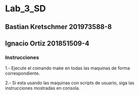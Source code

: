 # Lab_3_SD

## Bastian Kretschmer  201973588-8
## Ignacio Ortiz       201851509-4

### Instrucciones
1.- Ejecute el comando make en todas las maquinas de forma correspondiente.


2.- Si esta usando las maquinas con scripts de usuario, siga las instrucciones mostradas en consola.

